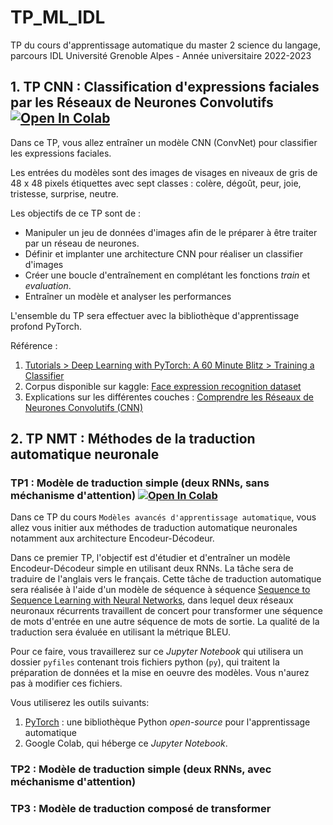 # TP_ML_IDL
TP du cours d'apprentissage automatique du master 2 science du langage, parcours IDL
Université Grenoble Alpes - Année universitaire 2022-2023

## **1. TP CNN : Classification d'expressions faciales par les Réseaux de Neurones Convolutifs** [![Open In Colab](https://colab.research.google.com/assets/colab-badge.svg)](https://colab.research.google.com/drive/11-4X3fYpr0X1EcVFrYVdZuIs4JXdGpoP?usp=sharing)

Dans ce TP, vous allez entraîner un modèle CNN (ConvNet) pour classifier les expressions faciales. 

Les entrées du modèles sont des images de visages en niveaux de gris de 48 x 48 pixels étiquettes avec sept classes : colère, dégoût, peur, joie, tristesse, surprise, neutre. 

Les objectifs de ce TP sont de :
* Manipuler un jeu de données d'images afin de le préparer à être traiter par un réseau de neurones. 
* Définir et implanter une architecture CNN pour réaliser un classifier d'images
* Créer une boucle d'entraînement en complétant les fonctions *train* et *evaluation*.
* Entraîner un modèle et analyser les performances 

L'ensemble du TP sera effectuer avec la bibliothèque d'apprentissage profond PyTorch. 

Référence :
1. [Tutorials > Deep Learning with PyTorch: A 60 Minute Blitz > Training a Classifier](https://pytorch.org/tutorials/beginner/blitz/cifar10_tutorial.html)
2. Corpus disponible sur kaggle: [Face expression recognition dataset](https://www.kaggle.com/datasets/jonathanoheix/face-expression-recognition-dataset) 
3. Explications sur les différentes couches : [Comprendre les Réseaux de Neurones Convolutifs (CNN)](https://yannicksergeobam.medium.com/comprendre-les-r%C3%A9seaux-de-neurones-convolutifs-cnn-d5f14d963714)

## **2. TP NMT : Méthodes de la traduction automatique neuronale**
### TP1 : Modèle de traduction simple (deux RNNs, sans méchanisme d'attention) [![Open In Colab](https://colab.research.google.com/assets/colab-badge.svg)](https://drive.google.com/file/d/1Dgs23InXNQhtaOnkw42Oa53i768YOGqb/view?usp=sharing)

Dans ce TP du cours `Modèles avancés d'apprentissage automatique`, vous allez vous initier aux méthodes de traduction automatique neuronales notamment aux architecture Encodeur-Décodeur. 

Dans ce premier TP, l'objectif est d'étudier et d'entraîner un modèle Encodeur-Décodeur simple en utilisant deux RNNs. La tâche sera de traduire de l'anglais vers le français. Cette tâche de traduction automatique sera réalisée à l'aide d'un modèle de séquence à séquence [Sequence to Sequence Learning with Neural Networks](https://arxiv.org/abs/1409.3215), dans lequel deux réseaux neuronaux récurrents travaillent de concert pour transformer une séquence de mots d'entrée en une autre séquence de mots de sortie. La qualité de la traduction sera évaluée en utilisant la métrique BLEU. 

Pour ce faire, vous travaillerez sur ce *Jupyter Notebook* qui utilisera un dossier `pyfiles` contenant trois fichiers python (`py`), qui traitent la préparation de données et la mise en oeuvre des modèles. Vous n'aurez pas à modifier ces fichiers. 

Vous utiliserez les outils suivants:
1. [PyTorch](https://pytorch.org/docs/stable/index.html) : une bibliothèque Python *open-source* pour l'apprentissage automatique
2. Google Colab, qui héberge ce *Jupyter Notebook*. 

### TP2 : Modèle de traduction simple (deux RNNs, avec méchanisme d'attention)
### TP3 : Modèle de traduction composé de transformer


